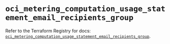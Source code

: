 # `oci_metering_computation_usage_statement_email_recipients_group`

Refer to the Terraform Registry for docs: [`oci_metering_computation_usage_statement_email_recipients_group`](https://registry.terraform.io/providers/hashicorp/oci/7.19.0/docs/resources/metering_computation_usage_statement_email_recipients_group).
